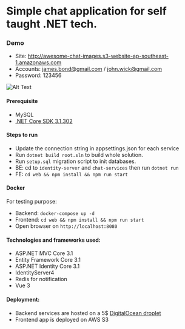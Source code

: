 # Simple chat application for self taught .NET tech.
### Demo
- Site: http://awesome-chat-images.s3-website-ap-southeast-1.amazonaws.com
- Accounts: james.bond@gmail.com / john.wick@gmail.com
- Password: 123456

![Alt Text](https://media.giphy.com/media/Iw2NotaxdgtOolwL7z/giphy.gif) 

#### Prerequisite

- MySQL
- [.NET Core SDK 3.1.302](https://www.microsoft.com/net/download/all)

#### Steps to run
- Update the connection string in appsettings.json for each service
- Run `dotnet build root.sln` to build whole solution.
- Run `setup.sql` migration script to init databases.
- BE: cd to `identity-server` and `chat-services` then run `dotnet run`
- FE: `cd web && npm install && npm run start`

#### Docker

For testing purpose:
- Backend: `docker-compose up -d`
- Frontend: `cd web && npm install && npm run start`
- Open browser on `http://localhost:8080`

#### Technologies and frameworks used:

- ASP.NET MVC Core 3.1
- Entity Framework Core 3.1
- ASP.NET Identity Core 3.1
- IdentityServer4
- Redis for notification
- Vue 3

#### Deployment:
- Backend services are hosted on a 5$ [DigitalOcean droplet](https://www.digitalocean.com/)
- Frontend app is deployed on AWS S3
